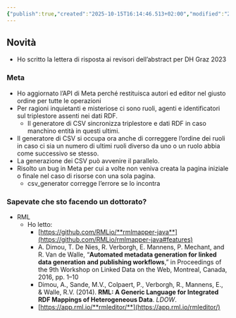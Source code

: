 ```yaml
---
{"publish":true,"created":"2025-10-15T16:14:46.513+02:00","modified":"2023-01-17T12:00:00.000+01:00","cssclasses":""}
---
```



## Novità

- Ho scritto la lettera di risposta ai revisori dell’abstract per DH Graz 2023

### Meta

- Ho aggiornato l’API di Meta perché restituisca autori ed editor nel giusto ordine per tutte le operazioni
- Per ragioni inquietanti e misteriose ci sono ruoli, agenti e identificatori sul triplestore assenti nei dati RDF.
    - Il generatore di CSV sincronizza triplestore e dati RDF in caso manchino entità in questi ultimi.
- Il generatore di CSV si occupa ora anche di correggere l’ordine dei ruoli in caso ci sia un numero di ultimi ruoli diverso da uno o un ruolo abbia come successivo se stesso.
- La generazione dei CSV può avvenire il parallelo.
- Risolto un bug in Meta per cui a volte non veniva creata la pagina iniziale o finale nel caso di risorse con una sola pagina.
    - csv_generator corregge l’errore se lo incontra

### Sapevate che sto facendo un dottorato?

- RML
    - Ho letto:
        - [https://github.com/RMLio/**rmlmapper-java**](https://github.com/RMLio/rmlmapper-java#features)
        - A. Dimou, T. De Nies, R. Verborgh, E. Mannens, P. Mechant, and R. Van de Walle, “**Automated metadata generation for linked data generation and publishing workflows**,” in Proceedings of the 9th Workshop on Linked Data on the Web, Montreal, Canada, 2016, pp. 1–10
        - Dimou, A., Sande, M.V., Colpaert, P., Verborgh, R., Mannens, E., & Walle, R.V. (2014). **RML: A Generic Language for Integrated RDF Mappings of Heterogeneous Data**. *LDOW*.
        - [https://app.rml.io/**rmleditor/**](https://app.rml.io/rmleditor/)